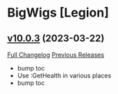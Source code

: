 # BigWigs [Legion]

## [v10.0.3](https://github.com/BigWigsMods/BigWigs_Legion/tree/v10.0.3) (2023-03-22)
[Full Changelog](https://github.com/BigWigsMods/BigWigs_Legion/compare/v10.0.2...v10.0.3) [Previous Releases](https://github.com/BigWigsMods/BigWigs_Legion/releases)

- bump toc  
- Use :GetHealth in various places  
- bump toc  
